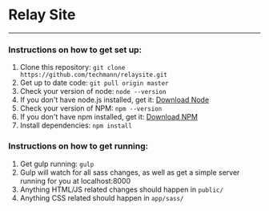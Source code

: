 # Relay Site

---

### Instructions on how to get set up:

1. Clone this repository: `git clone https://github.com/techmann/relaysite.git`
2. Get up to date code: `git pull origin master`
3. Check your version of node: `node --version`
4. If you don't have node.js installed, get it: [Download Node](https://nodejs.org/en/download/)
5. Check your version of NPM: `npm --version`
6. If you don't have npm installed, get it: [Download NPM](http://blog.npmjs.org/post/85484771375/how-to-install-npm)
7. Install dependencies: `npm install`

### Instructions on how to get running:

1. Get gulp running: `gulp`
2. Gulp will watch for all sass changes, as well as get a simple server running for you at localhost:8000
3. Anything HTML/JS related changes should happen in `public/`
4. Anything CSS related should happen in `app/sass/`
